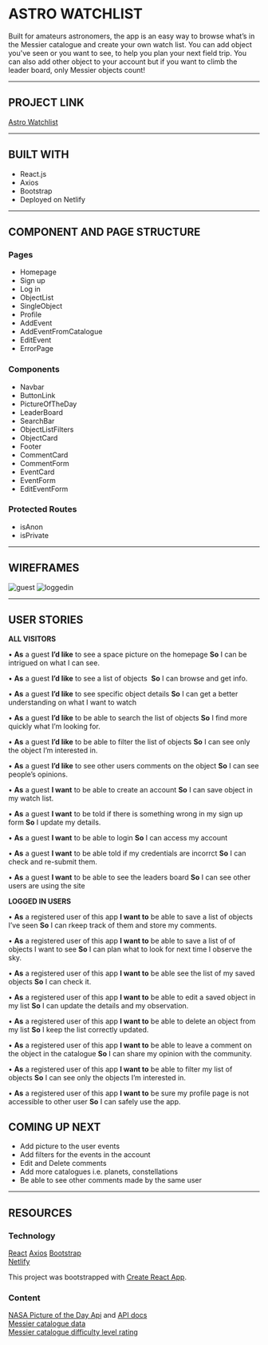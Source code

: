 # ASTRO WATCHLIST

Built for amateurs astronomers, the app is an easy way to browse what’s in the Messier catalogue and create your own watch list.
You can add object you've seen or you want to see, to help you plan your next field trip.
You can also add other object to your account but if you want to climb the leader board, only Messier objects count!

---

## PROJECT LINK

[Astro Watchlist](https://astro-watchlist.netlify.app/)

---

## BUILT WITH

- React.js
- Axios
- Bootstrap
- Deployed on Netlify

---

## COMPONENT AND PAGE STRUCTURE

### Pages

- Homepage
- Sign up
- Log in
- ObjectList
- SingleObject
- Profile
- AddEvent
- AddEventFromCatalogue
- EditEvent
- ErrorPage

### Components

- Navbar
- ButtonLink
- PictureOfTheDay
- LeaderBoard
- SearchBar
- ObjectListFilters
- ObjectCard
- Footer
- CommentCard
- CommentForm
- EventCard
- EventForm
- EditEventForm

### Protected Routes

- isAnon
- isPrivate

---

## WIREFRAMES

![guest](https://user-images.githubusercontent.com/52048170/157739797-fbc02e99-4a3c-4934-8946-ba478a8ea021.PNG)
![loggedin](https://user-images.githubusercontent.com/52048170/157739810-d51b0a02-bac3-4af8-904f-8fdbad37c48c.PNG)

---

## USER STORIES

**ALL VISITORS**

• **As** a guest **I’d like** to see a space picture on the homepage **So** I can be intrigued on what I can see.

• **As** a guest **I’d like** to see a list of objects  **So** I can browse and get info.

• **As** a guest **I’d like** to see specific object details **So** I can get a better understanding on what I want to watch

• **As** a guest **I’d like** to be able to search the list of objects **So** I find more quickly what I’m looking for.

• **As** a guest **I’d like** to be able to filter the list of objects **So** I can see only the object I’m interested in.

• **As** a guest **I’d like** to see other users comments on the object **So** I can see people’s opinions.

• **As** a guest **I want** to be able to create an account **So** I can save object in my watch list.

• **As** a guest **I want** to be told if there is something wrong in my sign up form **So** I update my details.

• **As** a guest **I want** to be able to login **So** I can access my account

• **As** a guest **I want** to be able told if my credentials are incorrct **So** I can check and re-submit them.

• **As** a guest **I want** to be able to see the leaders board **So** I can see other users are using the site

**LOGGED IN USERS**

• **As** a registered user of this app **I want to** be able to save a list of objects I’ve seen **So** I can rkeep track of them and store my comments.

• **As** a registered user of this app **I want to** be able to save a list of of objects I want to see **So** I can plan what to look for next time I observe the sky.

• **As** a registered user of this app **I want to** be able see the list of my saved objects **So** I can check it.

• **As** a registered user of this app **I want to** be able to edit a saved object in my list **So** I can update the details and my observation.

• **As** a registered user of this app **I want to** be able to delete an object from my list **So** I keep the list correctly updated.

• **As** a registered user of this app **I want to** be able to leave a comment on the object in the catalogue **So** I can share my opinion with the community.

• **As** a registered user of this app **I want to** be able to filter my list of objects **So** I can see only the objects I’m interested in.

• **As** a registered user of this app **I want to** be sure my profile page is not accessible to other user **So** I can safely use the app.

## COMING UP NEXT

- Add picture to the user events
- Add filters for the events in the account
- Edit and Delete comments
- Add more catalogues i.e. planets, constellations
- Be able to see other comments made by the same user

---

## RESOURCES

### Technology

[React](https://reactjs.org/)
[Axios](https://www.npmjs.com/package/axios)
[Bootstrap](https://getbootstrap.com/)  
[Netlify](https://www.netlify.com/)

This project was bootstrapped with [Create React App](https://github.com/facebook/create-react-app).

### Content

[NASA Picture of the Day Api](https://api.nasa.gov/) and [API docs](https://github.com/nasa/apod-api)  
[Messier catalogue data](https://lguerriero.opendatasoft.com/pages/home/)  
[Messier catalogue difficulty level rating](https://www.nexstarsite.com/OddsNEnds/MessierDifficultyRatings.htm)
